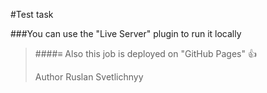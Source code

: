 #Test task  


###You can use the "Live Server" plugin to run it locally  


> ####≡ Also this job is deployed on "GitHub Pages" :+1:  
>  
> Author Ruslan Svetlichnyy  